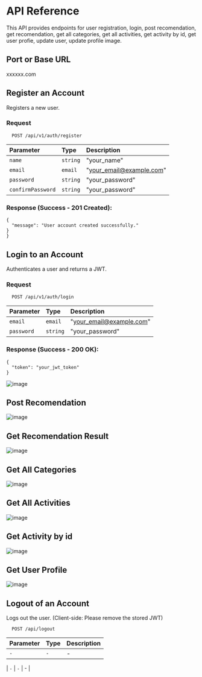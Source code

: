 # API Reference
This API provides endpoints for user registration, login, post recomendation, get recomendation, get all categories, get all activities, get activity by id, get user profie, update user, update profile image.

## Port or Base URL

xxxxxx.com

## Register an Account
Registers a new user.

### Request

```http
  POST /api/v1/auth/register
```

| Parameter | Type     | Description                |
| :-------- | :------- | :------------------------- |
| `name` | `string` | "your_name" |
| `email` | `email` | "your_email@example.com" |
| `password` | `string` | "your_password" |
| `confirmPassword` | `string` | "your_password" |

### Response (Success - 201 Created):

````
{
  "message": "User account created successfully."
}
}
````

## Login to an Account
Authenticates a user and returns a JWT.

### Request

```http
  POST /api/v1/auth/login
```

| Parameter | Type     | Description                       |
| :-------- | :------- | :-------------------------------- |
| `email` | `email` | "your_email@example.com" |
| `password` | `string` | "your_password" |

### Response (Success - 200 OK):

````
{
  "token": "your_jwt_token"
}
````
![image](https://github.com/mizanade/rextra-capstone-cc/assets/129030131/47b3c490-0693-4801-bfdc-fec1178bc509)

## Post Recomendation

![image](https://github.com/mizanade/rextra-capstone-cc/assets/129030131/b44e8d76-0b0e-43b2-bea2-3b21daca5c66)

## Get Recomendation Result
![image](https://github.com/mizanade/rextra-capstone-cc/assets/129030131/32b9a3c9-88d6-4436-b05f-00009f4a0cc9)

## Get All Categories
![image](https://github.com/mizanade/rextra-capstone-cc/assets/129030131/4ac03045-a3ee-41e2-b66a-18fa0ae59136)

## Get All Activities
![image](https://github.com/mizanade/rextra-capstone-cc/assets/129030131/ee4c902d-401c-4236-8445-58e764795fc5)

## Get Activity by id
![image](https://github.com/mizanade/rextra-capstone-cc/assets/129030131/76b2cede-f9b8-4946-b125-cdeec83c766f)

## Get User Profile
![image](https://github.com/mizanade/rextra-capstone-cc/assets/129030131/c4797c4c-2241-4b33-9000-4c9b109232be)


## Logout of an Account
Logs out the user. (Client-side: Please remove the stored JWT)

```http
  POST /api/logout
```

| Parameter | Type     | Description                       |
| :-------- | :------- | :-------------------------------- |
| `-` | `-` | - |


| `-` | `-` | - |
